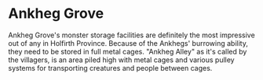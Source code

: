 # Ankheg Grove
Ankheg Grove's monster storage facilities are definitely the most impressive out of any in Holfirth Province. Because of the Ankhegs' burrowing ability, they need to be stored in full metal cages. "Ankheg Alley" as it's called by the villagers, is an area piled high with metal cages and various pulley systems for transporting creatures and people between cages.